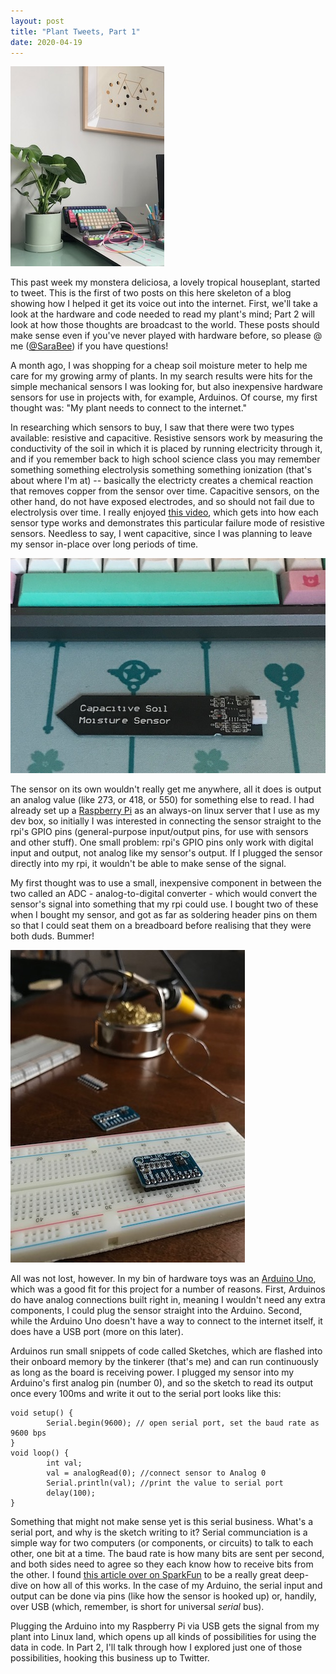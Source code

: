 ```yaml
---
layout: post
title: "Plant Tweets, Part 1"
date: 2020-04-19
---
```


![](/images/monstera.jpg)

This past week my monstera deliciosa, a lovely tropical houseplant, started to
tweet. This is the first of two posts on this here skeleton of a blog showing
how I helped it get its voice out into the internet. First, we'll take a look at the hardware and code
needed to read my plant's mind; Part 2 will look at how those thoughts are
broadcast to the world. These posts should make sense even if you've never
played with hardware before, so please @ me
([@SaraBee](https://twitter.com/SaraBee)) if you have questions!

A month ago, I was shopping for a cheap soil moisture meter to help me care
for my growing army of plants. In my search results were hits for the simple
mechanical sensors I was looking for, but also inexpensive hardware sensors for use in
projects with, for example, Arduinos. Of course, my first thought was: "My
plant needs to connect to the internet."

In researching which sensors to buy, I saw that there were two types
available: resistive and capacitive. Resistive sensors work by measuring the
conductivity of the soil in which it is placed by running electricity through
it, and if you remember back to
high school science class you may remember something something electrolysis
something something ionization (that's about where I'm at) -- basically the
electricty creates a chemical reaction that removes copper from the sensor
over time. Capacitive sensors, on the other hand, do not have exposed
electrodes, and so should not fail due to electrolysis over time. I really
enjoyed [this video](https://www.youtube.com/watch?v=udmJyncDvw0), which gets into how each sensor type works and
demonstrates this particular failure mode of resistive sensors. Needless to
say, I went capacitive, since I was planning to leave my sensor in-place over
long periods of time.

![](/images/sensor.jpg)

The sensor on its own wouldn't really get me anywhere, all it does is output
an analog value (like 273, or 418, or 550) for something else to read. I had
already set up a [Raspberry
Pi](https://www.raspberrypi.org/products/raspberry-pi-3-model-b/) as an always-on linux server that I use as my
dev box, so initially I was interested in connecting the sensor straight to
the rpi's GPIO pins (general-purpose input/output pins, for use with sensors
and other stuff). One small problem: rpi's GPIO pins only work with digital
input and output, not analog like my sensor's output. If I plugged the sensor directly into my rpi, it wouldn't
be able to make sense of the signal.

My first thought was to use a small, inexpensive component in between the two
called an ADC - analog-to-digital converter - which would convert the sensor's
signal into something that my rpi could use. I bought two of these when
I bought my sensor, and got as far as soldering header pins on them so that
I could seat them on a breadboard before realising that they were both
duds. Bummer!

![](/images/adc.jpg)

All was not lost, however. In my bin of hardware toys was an [Arduino
Uno](https://store.arduino.cc/usa/arduino-uno-rev3),
which was a good fit for this project for a number of reasons. First, Arduinos
do have analog connections built right in, meaning I wouldn't need any extra
components, I could plug the sensor straight into the Arduino. Second, while
the Arduino Uno doesn't have a way to connect to the internet itself, it does have
a USB port (more on this later).

Arduinos run small snippets of code called Sketches, which are flashed into
their onboard memory by the tinkerer (that's me) and can run continuously as long
as the board is receiving power. I plugged my sensor into my Arduino's first analog pin (number 0), and so the sketch to read its output once every 100ms and write it
out to the serial port looks like
this:
```arduino
void setup() {
        Serial.begin(9600); // open serial port, set the baud rate as 9600 bps
}
void loop() {
        int val;
        val = analogRead(0); //connect sensor to Analog 0
        Serial.println(val); //print the value to serial port
        delay(100);
}
```

Something that might not make sense yet is this serial business. What's
a serial port, and why is the sketch writing to it? Serial communciation is
a simple way for two computers (or components, or circuits) to talk to
each other, one bit at a time. The baud rate is how many bits are sent per
second, and both sides need to agree so they each know how to receive bits from the other. I found [this article over on SparkFun](https://learn.sparkfun.com/tutorials/serial-communication/all) to
be a really great deep-dive on how all of this works. In the case of my Arduino, the serial
input and output can be done via pins (like how the sensor is hooked up) or,
handily, over USB (which, remember, is short for universal *serial* bus).

Plugging the Arduino into my Raspberry Pi via USB gets the signal from my
plant into Linux land, which opens up all kinds of possibilities for using the
data in code. In Part 2, I'll talk through how I explored just one of those
possibilities, hooking this business up to Twitter.




